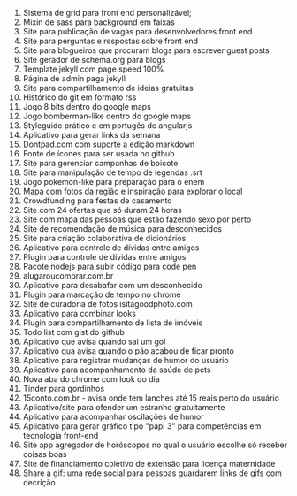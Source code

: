 1. Sistema de grid para front end personalizável;
2. Mixin de sass para background em faixas
3. Site para publicação de vagas para desenvolvedores front end
4. Site para perguntas e respostas sobre front end
5. Site para blogueiros que procuram blogs para escrever guest posts
6. Site gerador de schema.org para blogs
7. Template jekyll com page speed 100%
8. Página de admin paga jekyll
9. Site para compartilhamento de ideias gratuitas
10. Histórico do git em formato rss
11. Jogo 8 bits dentro do google maps
12. Jogo bomberman-like dentro do google maps
13. Styleguide prático e em portugês de angularjs
14. Aplicativo para gerar links da semana
15. Dontpad.com com suporte a edição markdown
16. Fonte de ícones para ser usada no github
17. Site para gerenciar campanhas de boicote
18. Site para manipulação de tempo de legendas .srt
19. Jogo pokemon-like para preparação para o enem
20. Mapa com fotos da região e inspiração para explorar o local
21. Crowdfunding para festas de casamento
22. Site com 24 ofertas que só duram 24 horas
23. Site com mapa das pessoas que estão fazendo sexo por perto
24. Site de recomendação de música para desconhecidos
25. Site para criação colaborativa de dicionários 
26. Aplicativo para controle de dívidas entre amigos
27. Plugin para controle de dívidas entre amigos
28. Pacote nodejs para subir código para code pen
29. alugaroucomprar.com.br
30. Aplicativo para desabafar com um desconhecido
31. Plugin para marcação de tempo no chrome
31. Site de curadoria de fotos isitagoodphoto.com
32. Aplicativo para combinar looks
33. Plugin para compartilhamento de lista de imóveis
34. Todo list com gist do github
35. Aplicativo que avisa quando sai um gol
36. Aplicativo qua avisa quando o pão acabou de ficar pronto
37. Aplicativo para registrar mudanças de humor do usuário
38. Aplicativo para acompanhamento da saúde de pets
39. Nova aba do chrome com look do dia
40. Tinder para gordinhos
41. 15conto.com.br - avisa onde tem lanches até 15 reais perto do usuário
42. Aplicativo/site para ofender um estranho gratuitamente
43. Aplicativo para acompanhar oscilações de humor
44. Aplicativo para gerar gráfico tipo "papi 3" para competências em tecnologia front-end
45. Site app agregador de horóscopos no qual o usuário escolhe só receber coisas boas
46. Site de financiamento coletivo de extensão para licença maternidade
47. Share a gif: uma rede social para pessoas guardarem links de gifs com decrição.
